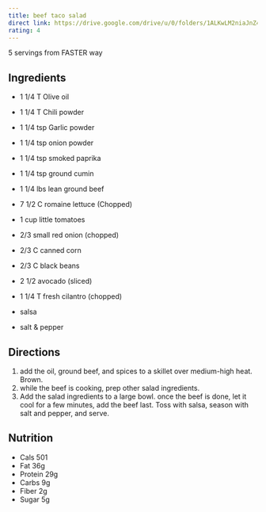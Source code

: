 ```yaml
---
title: beef taco salad
direct link: https://drive.google.com/drive/u/0/folders/1ALKwLM2niaJnZ407qKZlZVyxZqqDAHWG
rating: 4
---
```

5 servings
from FASTER way

## Ingredients

*  1 1/4 T Olive oil

* 1 1/4 T Chili powder
* 1 1/4 tsp Garlic powder
* 1 1/4 tsp onion powder
* 1 1/4 tsp smoked paprika
* 1 1/4 tsp ground cumin
* 1 1/4 lbs lean ground beef
* 7 1/2 C romaine lettuce (Chopped)
* 1 cup little tomatoes
* 2/3 small red onion (chopped)
* 2/3 C canned corn
* 2/3 C black beans
* 2 1/2 avocado (sliced)
* 1 1/4 T fresh cilantro (chopped)
* salsa
* salt & pepper

## Directions

1. add the oil, ground beef, and spices to a skillet over medium-high heat. Brown.
2. while the beef is cooking, prep other salad ingredients.
3. Add the salad ingredients to a large bowl. once the beef is done, let it cool for a few minutes, add the beef last. Toss with salsa, season with salt and pepper, and serve. 


## Nutrition
* Cals 501
* Fat 36g
* Protein 29g
* Carbs 9g
* Fiber 2g
* Sugar 5g

   